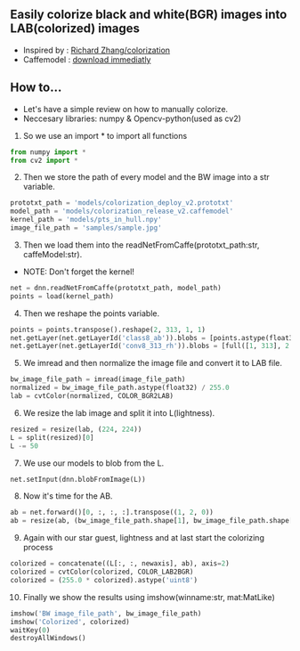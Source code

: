 ## Easily colorize black and white(BGR) images into LAB(colorized) images
- Inspired by : [Richard Zhang/colorization](https://github.com/richzhang/colorization.git)
- Caffemodel : [download immediatly](https://www.youtube.com/redirect?event=video_description&redir_token=QUFFLUhqa0lvZ3Z5VWhOZVJwTGtxbkdRd1lzMUJHS3dvd3xBQ3Jtc0tuVl9ZbGtmRlRkaXRINkNtSDVpSTZzZEN0bWdZaGlsc3Fyb2JnLWxzN1NSd1ROd2R1cXdQVG9mM1lKT0VaM2JORFV5cWdJZklpaHJlSmdxOGdiN185N0RNVTJzSllHZXBZVnhVdzFNejRxdWtiUzNncw&q=https%3A%2F%2Fwww.dropbox.com%2Fs%2Fdx0qvhhp5hbcx7z%2Fcolorization_release_v2.caffemodel%3Fdl%3D1&v=gAmskBNz_Vc)
## How to...
- Let's have a simple review on how to manually colorize.
- Neccesary libraries: numpy & Opencv-python(used as cv2)
1. So we use an import * to import all functions
```python
from numpy import *
from cv2 import *
```
2. Then we store the path of every model and the BW image into a str variable.
```python
prototxt_path = 'models/colorization_deploy_v2.prototxt'
model_path = 'models/colorization_release_v2.caffemodel'    
kernel_path = 'models/pts_in_hull.npy'
image_file_path = 'samples/sample.jpg'
```
3. Then we load them into the readNetFromCaffe(prototxt_path:str, caffeModel:str).
- NOTE: Don't forget the kernel!
```python
net = dnn.readNetFromCaffe(prototxt_path, model_path)
points = load(kernel_path)
```
4. Then we reshape the points variable.
```python
points = points.transpose().reshape(2, 313, 1, 1)
net.getLayer(net.getLayerId('class8_ab')).blobs = [points.astype(float32)]
net.getLayer(net.getLayerId('conv8_313_rh')).blobs = [full([1, 313], 2.686, dtype='float32')]
```
5. We imread and then normalize the image file and convert it to LAB file.
```python
bw_image_file_path = imread(image_file_path)
normalized = bw_image_file_path.astype(float32) / 255.0
lab = cvtColor(normalized, COLOR_BGR2LAB)
```
6. We resize the lab image and split it into L(lightness).
```python
resized = resize(lab, (224, 224))
L = split(resized)[0]
L -= 50
```
7. We use our models to blob from the L.
```python
net.setInput(dnn.blobFromImage(L))
```
8. Now it's time for the AB.
```python
ab = net.forward()[0, :, :, :].transpose((1, 2, 0))
ab = resize(ab, (bw_image_file_path.shape[1], bw_image_file_path.shape[0]))
```
9. Again with our star guest, lightness and at last start the colorizing process
```python
colorized = concatenate((L[:, :, newaxis], ab), axis=2)
colorized = cvtColor(colorized, COLOR_LAB2BGR)
colorized = (255.0 * colorized).astype('uint8')
```
10. Finally we show the results using imshow(winname:str, mat:MatLike)
```python
imshow('BW image_file_path', bw_image_file_path)
imshow('Colorized', colorized)
waitKey(0)
destroyAllWindows()
```
